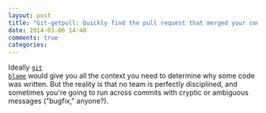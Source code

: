 ```yaml
---
layout: post
title: "Git-getpull: Quickly find the pull request that merged your commit to master"
date: 2014-03-06 14:40
comments: true
categories: 
---
```



<div id='rg_embed_link_270809' class='rg_embed_link'>
  <span style="display: none;"
    Read <a href="http://news.rapgenius.com/Andrew-warner-git-getpull-quickly-find-the-pull-request-that-merged-your-commit-to-master-annotated">"Git-getpull: Quickly find the pull request that merged your commit to master" by Andrew Warner</a> on News Genius
  </span>

  Ideally <code><a href="http://genius.com/2457353" target="_blank">git blame</a></code> would give you all the context you need to determine why some code was written. But the reality is that no team is perfectly disciplined, and sometimes you're going to run across commits with cryptic or ambiguous messages ("bugfix," anyone?).
</div>

<!-- more -->

<script src='//news.rapgenius.com/songs/270809/embed.js'></script>
